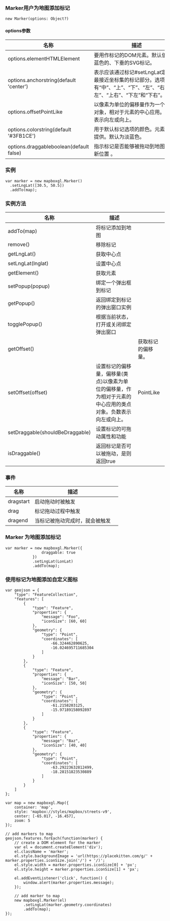 ### Marker用户为地图添加标记

```
new Marker(options: Object?)
```

#### options参数

|  名称  |  描述  |  值类型  |
|----|----|----|
|  options.elementHTMLElement  |  要用作标记的DOM元素。默认值是淡蓝色的、下垂的SVG标记。  |  DOCUMENT  |
|  options.anchorstring(default 'center')  |  表示应该通过标记#setLngLat定位到最接近坐标集的标记部分。选项有“中”、“上”、“下”、“左”、“右”、“上左”、“上右”、“下左”和“下右”。  |  string  |
|  options.offsetPointLike  |  以像素为单位的偏移量作为一个类点对象，相对于元素的中心应用。负数表示向左或向上。  |  PointLike  |
|  options.colorstring(default '#3FB1CE')  |  用于默认标记选项的颜色。元素没有提供。默认为淡蓝色。  |  string  |
|  options.draggableboolean(default false)  |  指示标记是否能够被拖动到地图上的新位置 。  |  Boolen  |

### 实例

```
var marker = new mapboxgl.Marker()
  .setLngLat([30.5, 50.5])
  .addTo(map);
```

### 实例方法

|  名称  |  描述  |    |
|----|----|----|
|  addTo(map)  |  将标记添加到地图  |    |
|  remove()  |  移除标记  |    |
|  getLngLat()  |  获取中心点  |    |
|  setLngLat(lnglat)  |  设置中心点  |    |
|  getElement()  |  获取元素  |    |
|  setPopup(popup)  |  绑定一个弹出框到标记  |    |
|  getPopup()  |  返回绑定到标记的弹出窗口实例  |    |
|  togglePopup()  |  根据当前状态，打开或关闭绑定弹出窗口  |    |
|  getOffset()  |    |  获取标记的偏移量。  |
|  setOffset(offset)  |  设置标记的偏移量，偏移量(类点)以像素为单位的偏移量，作为相对于元素的中心应用的类点对象。负数表示向左或向上。  |  PointLike  |
|  setDraggable(shouldBeDraggable)  |  设置标记的可拖动属性和功能  |    |
|  isDraggable()  |  返回标记是否可以被拖动，是则返回true  |    |

### 事件

|  名称  |  描述  |    |
|----|----|----|
|  dragstart  |  启动拖动时被触发  |    |
|  drag  |  标记拖动过程中触发  |    |
|  dragend  |  当标记被拖动完成时，就会被触发  |    |


### Marker 为地图添加标记

```
var marker = new mapboxgl.Marker({
                draggable: true
            })
            .setLngLat(LonLat)
            .addTo(map);
```


### 使用标记为地图添加自定义图标

```
var geojson = {
    "type": "FeatureCollection",
    "features": [
        {
            "type": "Feature",
            "properties": {
                "message": "Foo",
                "iconSize": [60, 60]
            },
            "geometry": {
                "type": "Point",
                "coordinates": [
                    -66.324462890625,
                    -16.024695711685304
                ]
            }
        },
        {
            "type": "Feature",
            "properties": {
                "message": "Bar",
                "iconSize": [50, 50]
            },
            "geometry": {
                "type": "Point",
                "coordinates": [
                    -61.2158203125,
                    -15.97189158092897
                ]
            }
        },
        {
            "type": "Feature",
            "properties": {
                "message": "Baz",
                "iconSize": [40, 40]
            },
            "geometry": {
                "type": "Point",
                "coordinates": [
                    -63.29223632812499,
                    -18.28151823530889
                ]
            }
        }
    ]
};

var map = new mapboxgl.Map({
    container: 'map',
    style: 'mapbox://styles/mapbox/streets-v9',
    center: [-65.017, -16.457],
    zoom: 5
});

// add markers to map
geojson.features.forEach(function(marker) {
    // create a DOM element for the marker
    var el = document.createElement('div');
    el.className = 'marker';
    el.style.backgroundImage = 'url(https://placekitten.com/g/' + marker.properties.iconSize.join('/') + '/)';
    el.style.width = marker.properties.iconSize[0] + 'px';
    el.style.height = marker.properties.iconSize[1] + 'px';

    el.addEventListener('click', function() {
        window.alert(marker.properties.message);
    });

    // add marker to map
    new mapboxgl.Marker(el)
        .setLngLat(marker.geometry.coordinates)
        .addTo(map);
});
```

